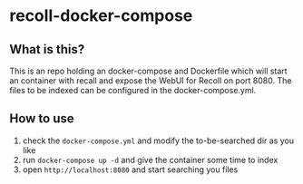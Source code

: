 # recoll-docker-compose

## What is this?
This is an repo holding an docker-compose and Dockerfile which will start an container with recall and expose the WebUI for Recoll on port 8080. The files to be indexed can be configured in the docker-compose.yml.

## How to use
1. check the `docker-compose.yml` and modify the to-be-searched dir as you like
2. run `docker-compose up -d` and give the container some time to index
3. open `http://localhost:8080` and start searching you files
